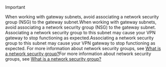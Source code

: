 > [!IMPORTANT]
> <span data-ttu-id="58d31-101">When working with gateway subnets, avoid associating a network security group (NSG) to the gateway subnet.</span><span class="sxs-lookup"><span data-stu-id="58d31-101">When working with gateway subnets, avoid associating a network security group (NSG) to the gateway subnet.</span></span> <span data-ttu-id="58d31-102">Associating a network security group to this subnet may cause your VPN gateway to stop functioning as expected.</span><span class="sxs-lookup"><span data-stu-id="58d31-102">Associating a network security group to this subnet may cause your VPN gateway to stop functioning as expected.</span></span> <span data-ttu-id="58d31-103">For more information about network security groups, see [What is a network security group?](../articles/virtual-network/virtual-networks-nsg.md)</span><span class="sxs-lookup"><span data-stu-id="58d31-103">For more information about network security groups, see [What is a network security group?](../articles/virtual-network/virtual-networks-nsg.md)</span></span>
> 
> 

